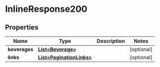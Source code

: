 

# InlineResponse200

## Properties

Name | Type | Description | Notes
------------ | ------------- | ------------- | -------------
**beverages** | [**List&lt;Beverage&gt;**](Beverage.md) |  |  [optional]
**links** | [**List&lt;PaginationLinks&gt;**](PaginationLinks.md) |  |  [optional]



